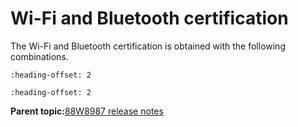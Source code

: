 # Wi-Fi and Bluetooth certification

The Wi-Fi and Bluetooth certification is obtained with the following combinations.


```{include} ../topics/wfa_certifications.md
:heading-offset: 2
```

```{include} ../topics/bluetooth_controller_certification.md
:heading-offset: 2
```

**Parent topic:**[88W8987 release notes](../topics/88w8987-release-notes.md)


